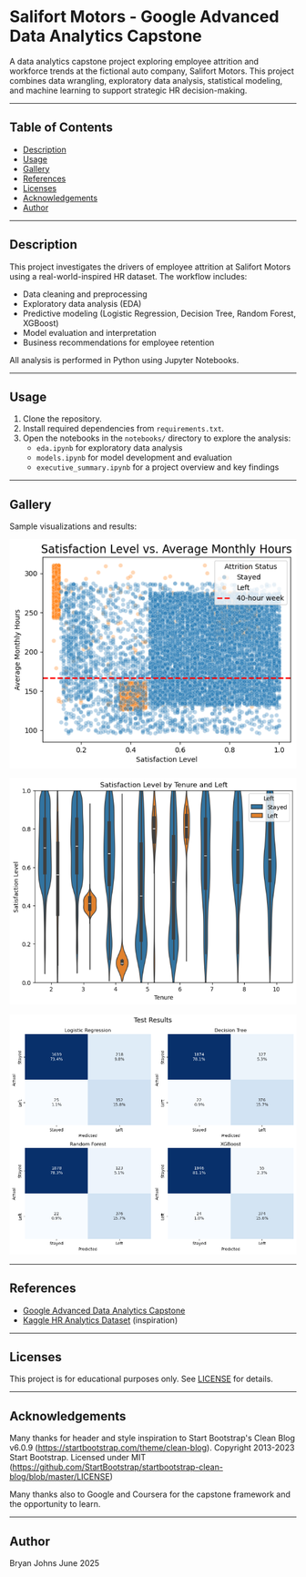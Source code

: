 # Salifort Motors - Google Advanced Data Analytics Capstone

A data analytics capstone project exploring employee attrition and workforce trends at the fictional auto company, Salifort Motors. This project combines data wrangling, exploratory data analysis, statistical modeling, and machine learning to support strategic HR decision-making.

---

## Table of Contents

- [Description](#description)
- [Usage](#usage)
- [Gallery](#gallery)
- [References](#references)
- [Licenses](#licenses)
- [Acknowledgements](#acknowledgements)
- [Author](#author)

---

## Description

This project investigates the drivers of employee attrition at Salifort Motors using a real-world-inspired HR dataset. The workflow includes:
- Data cleaning and preprocessing
- Exploratory data analysis (EDA)
- Predictive modeling (Logistic Regression, Decision Tree, Random Forest, XGBoost)
- Model evaluation and interpretation
- Business recommendations for employee retention

All analysis is performed in Python using Jupyter Notebooks.

---

## Usage

1. Clone the repository.
2. Install required dependencies from `requirements.txt`.
3. Open the notebooks in the `notebooks/` directory to explore the analysis:
    - `eda.ipynb` for exploratory data analysis
    - `models.ipynb` for model development and evaluation
    - `executive_summary.ipynb` for a project overview and key findings

---

## Gallery

Sample visualizations and results:

![Stisfaction Level vs Average Monthly Hours Plot](./resources/images/satisfaction_vs_average_monthly_hours.png)

![Box Plot of Satisfaction Level vs Average Monthly Hours Plot](./resources/images/box_plot_satisfaction_tenure.png)

![Confusion Matrix Results](./resources/images/confusion_matrix_results.png)



---

## References

- [Google Advanced Data Analytics Capstone](https://www.coursera.org/professional-certificates/google-advanced-data-analytics)
- [Kaggle HR Analytics Dataset](https://www.kaggle.com/datasets/ludobenistant/hr-analytics-job-change-of-data-scientists) (inspiration)

---

## Licenses

This project is for educational purposes only. See [LICENSE](LICENSE) for details.

---

## Acknowledgements

Many thanks for header and style inspiration to Start Bootstrap's Clean Blog v6.0.9 (https://startbootstrap.com/theme/clean-blog). Copyright 2013-2023 Start Bootstrap. Licensed under MIT (https://github.com/StartBootstrap/startbootstrap-clean-blog/blob/master/LICENSE)

Many thanks also to Google and Coursera for the capstone framework and the opportunity to learn.

---

## Author

Bryan Johns
June 2025